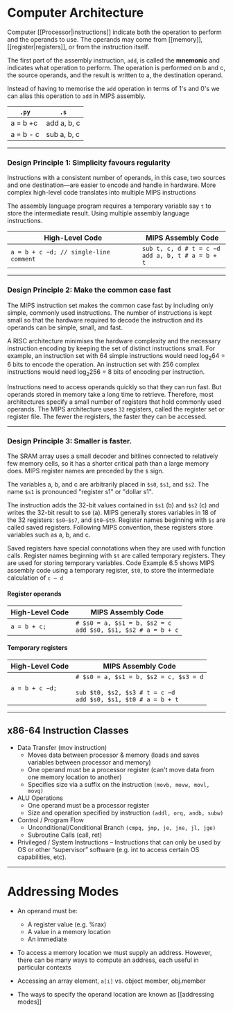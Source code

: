 # Computer Architecture

Computer [[Processor|instructions]] indicate both the operation to perform and the operands to use. The operands may come from [[memory]], [[register|registers]], or from the instruction
itself.

The first part of the assembly instruction, `add`, is called the **mnemonic** and indicates what operation to perform. The operation is performed on b and c, the source operands, and the result is written to a, the destination operand.

Instead of having to memorise the `add` operation in terms of 1's and 0's we can alias this operation to `add` in MIPS assembly.

| `.py`     | `.s`        |
| --------- | ----------- |
| a = b +c  | add a, b, c |
| a = b - c | sub a, b, c |

---
### Design Principle 1: Simplicity favours regularity

Instructions with a consistent number of operands, in this case, two sources and one destination—are easier to encode and handle in hardware. More complex high-level code translates into multiple MIPS instructions

The assembly language program requires a temporary variable say `t` to store the intermediate result. Using multiple assembly language instructions.

| High-Level Code                        | MIPS Assembly Code                                    |
| -------------------------------------- | ----------------------------------------------------- |
| `a = b + c −d; // single-line comment` | `sub t, c, d # t = c −d`<br>`add a, b, t # a = b + t` |

---
### Design Principle 2: Make the common case fast

The MIPS instruction set makes the common case fast by including only simple, commonly used instructions. The number of instructions is kept small so that the hardware required to decode the instruction and its operands can be simple, small, and fast.

A RISC architecture minimises the hardware complexity and the necessary instruction encoding by keeping the set of distinct instructions small. For example, an instruction set with 64 simple instructions would need log<sub>2</sub>64 = 6 bits to encode the operation. An instruction set with 256 complex instructions would need log<sub>2</sub>256 = 8 bits of encoding per instruction.

Instructions need to access operands quickly so that they can run fast. But operands stored in memory take a long time to retrieve. Therefore, most architectures specify a small number of registers that hold commonly used operands. The MIPS architecture uses `32` registers, called the register set or register file. The fewer the registers, the faster they can be accessed.

---
### Design Principle 3: Smaller is faster.

The SRAM array uses a small decoder and bitlines connected to relatively few memory cells, so it has a shorter critical path than a large memory does. MIPS register names are preceded by the `$` sign. 

The variables a, b, and c are arbitrarily placed in `$s0`, `$s1`, and `$s2`. The name `$s1` is pronounced "register s1" or "dollar s1". 

The instruction adds the 32-bit values contained in `$s1` (b) and `$s2` (c) and writes the 32-bit result to `$s0` (a). MIPS generally stores variables in 18 of the 32 registers: `$s0–$s7`, and `$t0–$t9`. Register names beginning with `$s` are called saved registers. Following MIPS convention, these registers store variables such as a, b, and c. 

Saved registers have special connotations when they are used with function calls. Register names beginning with `$t` are called temporary registers. They are used for storing temporary variables. Code Example 6.5 shows MIPS assembly code using a temporary register, `$t0`, to store the intermediate calculation of `c – d`

#### Register operands

| High-Level Code | MIPS Assembly Code                                               |
| --------------- | ---------------------------------------------------------------- |
| `a = b + c;`    | `# $s0 = a, $s1 = b, $s2 = c`<br>`add $s0, $s1, $s2 # a = b + c` |

#### Temporary registers

| High-Level Code | MIPS Assembly Code                                                                                              |
| --------------- | --------------------------------------------------------------------------------------------------------------- |
| `a = b + c −d;` | `# $s0 = a, $s1 = b, $s2 = c, $s3 = d`<br><br>`sub $t0, $s2, $s3 # t = c −d`<br>`add $s0, $s1, $t0 # a = b + t` |

---

## x86-64 Instruction Classes

- Data Transfer (mov instruction)
	- Moves data between processor & memory (loads and saves variables between  processor and memory) 
	- One operand must be a processor register (can't move data from one memory  location to another) 
	- Specifies size via a suffix on the instruction `(movb, movw, movl, movq)`
- ALU Operations 
	- One operand must be a processor register
	- Size and operation specified by instruction `(addl, orq, andb, subw)`
- Control / Program Flow 
	- Unconditional/Conditional Branch `(cmpq, jmp, je, jne, jl, jge)`
	- Subroutine Calls (call, ret)
- Privileged / System Instructions – Instructions that can only be used by OS or other “supervisor” software (e.g.  int to access certain OS capabilities, etc).

---
# Addressing Modes

- An operand must be: 
	- A register value (e.g. %rax) 
	- A value in a memory location 
	- An immediate

- To access a memory location we must supply an address. However, there can be many ways to  compute an address, each useful in  particular contexts
- Accessing an  array element, `a[i]` vs. object  member, obj.member 
- The ways to specify the operand  location are known as [[addressing modes]]